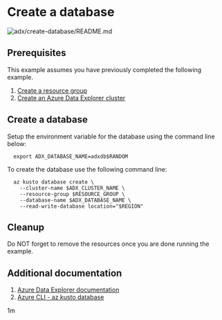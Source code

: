 
# Create a database

![adx/create-database/README.md](https://github.com/Azure-Samples/java-on-azure-examples/workflows/adx/create-database/README.md/badge.svg)

## Prerequisites

This example assumes you have previously completed the following example.

1. [Create a resource group](../../group/create/README.md)
1. [Create an Azure Data Explorer cluster](../create/README.md)

## Create a database

<!-- workflow.cron(0 6 * * 2) -->
<!-- workflow.include(../create/README.md) -->

Setup the environment variable for the database using the command
line below:

<!-- workflow.skip() -->
```shell
  export ADX_DATABASE_NAME=adxdb$RANDOM
```

To create the database use the following command line:

<!-- workflow.skip() -->
```shell
  az kusto database create \
    --cluster-name $ADX_CLUSTER_NAME \
    --resource-group $RESOURCE_GROUP \
    --database-name $ADX_DATABASE_NAME \
    --read-write-database location="$REGION"
```

<!-- workflow.run() 

  if [[ -z $ADX_DATABASE_NAME ]]; then
    export ADX_DATABASE_NAME=adxdb$RANDOM
    az kusto database create \
      --cluster-name $ADX_CLUSTER_NAME \
      --resource-group "$RESOURCE_GROUP" \
      --database-name "$ADX_DATABASE_NAME" \
      --read-write-database location="$REGION"
  fi

  -->

## Cleanup

<!-- workflow.directOnly()

  export RESULT=$(az kusto database show --cluster-name $ADX_CLUSTER_NAME \
    --database-name $ADX_DATABASE_NAME --resource-group $RESOURCE_GROUP \
    --output tsv --query provisioningState)
  az group delete --name $RESOURCE_GROUP --yes || true
  if [[ "$RESULT" != Succeeded ]]; then
    echo "Failed to create ADX database $ADX_DATABASE_NAME"
    exit 1
  fi

  -->

Do NOT forget to remove the resources once you are done running the example.

## Additional documentation

1. [Azure Data Explorer documentation](https://docs.microsoft.com/azure/data-explorer/)
1. [Azure CLI - az kusto database](https://docs.microsoft.com/cli/azure/kusto/database)

1m

